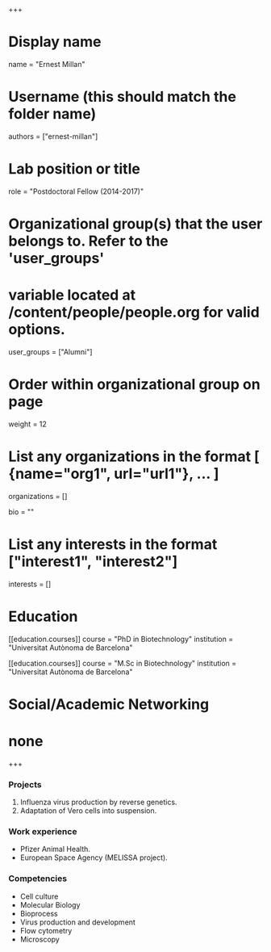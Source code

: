 +++
# Display name
name = "Ernest Millan"

# Username (this should match the folder name)
authors = ["ernest-millan"]

# Lab position or title
role = "Postdoctoral Fellow (2014-2017)"

# Organizational group(s) that the user belongs to. Refer to the 'user_groups'
# variable located at /content/people/people.org for valid options.
user_groups = ["Alumni"]

# Order within organizational group on page
weight = 12

# List any organizations in the format [ {name="org1", url="url1"}, ... ]
organizations = []

bio = ""

# List any interests in the format ["interest1", "interest2"]
interests = []

# Education
[[education.courses]]
  course = "PhD in Biotechnology"
  institution = "Universitat Autònoma de Barcelona"

[[education.courses]]
  course = "M.Sc in Biotechnology"
  institution = "Universitat Autònoma de Barcelona"

# Social/Academic Networking
# none
+++
### Projects
1. Influenza virus production by reverse genetics.
2. Adaptation of Vero cells into suspension.

### Work experience
- Pfizer Animal Health.
- European Space Agency (MELISSA project).

### Competencies
- Cell culture
- Molecular Biology
- Bioprocess
- Virus production and development
- Flow cytometry
- Microscopy
